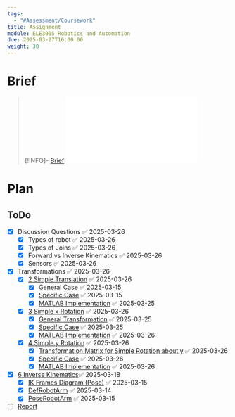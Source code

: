 ```yaml
---
tags:
  - "#Assessment/Coursework"
title: Assignment
module: ELE3005 Robotics and Automation
due: 2025-03-27T16:00:00
weight: 30
---
```


# Brief

> [!INFO]- [Brief](Projects/Uni%20Projects/Robotics%20and%20Automation/Assignment%20Coursework/Brief.md)
> ![Brief](Projects/Uni%20Projects/Robotics%20and%20Automation/Assignment%20Coursework/Brief.md)

# Plan

## ToDo

- [x] Discussion Questions ✅ 2025-03-26
	- [x] Types of robot ✅ 2025-03-26
	- [x] Types of Joins ✅ 2025-03-26
	- [x] Forward vs Inverse Kinematics ✅ 2025-03-26
	- [x] Sensors ✅ 2025-03-26
- [x] Transformations ✅ 2025-03-26
	- [x] [2 Simple Translation](2%20Simple%20Translation.md) ✅ 2025-03-26
		- [x] [General Case](2%20Simple%20Translation.md#General%20Transformation%20Matrix%20for%20Simple%20Translation) ✅ 2025-03-15
		- [x] [Specific Case](2%20Simple%20Translation.md#Specific%20Case) ✅ 2025-03-15
		- [x] [MATLAB Implementation](2%20Simple%20Translation.md#MATLAB%20Implementation) ✅ 2025-03-25
	- [x] [3 Simple x Rotation](3%20Simple%20x%20Rotation.md) ✅ 2025-03-26
		- [x] [General Transformation](3%20Simple%20x%20Rotation.md#General%20Transformation%20Matrix%20for%20Simple%20Rotation) ✅ 2025-03-25
		- [x] [Specific Case](3%20Simple%20x%20Rotation.md#Specific%20Case) ✅ 2025-03-25
		- [x] [MATLAB Implementation](3%20Simple%20x%20Rotation.md#MATLAB%20Implementation) ✅ 2025-03-26
	- [x] [4 Simple y Rotation](4%20Simple%20y%20Rotation.md) ✅ 2025-03-26
		- [x] [Transformation Matrix for Simple Rotation about y](4%20Simple%20y%20Rotation.md#Transformation%20Matrix%20for%20Simple%20Rotation%20about%20y) ✅ 2025-03-26
		- [x] [Specific Case](4%20Simple%20y%20Rotation.md#Specific%20Case) ✅ 2025-03-26
		- [x] [MATLAB Implementation](4%20Simple%20y%20Rotation.md#MATLAB%20Implementation) ✅ 2025-03-26
	
- [x] [6 Inverse Kinematics](6%20Inverse%20Kinematics.md)✅ 2025-03-18
	- [x] [IK Frames Diagram (Pose)](IK%20Frames%20Diagram%20(Pose).md) ✅ 2025-03-15
	- [x] [DefRobotArm](Projects/Uni%20Projects/Robotics%20and%20Automation/Assignment%20Coursework/Answers/Inverse%20Kinematics/Work/DefRobotArm.m) ✅ 2025-03-14
	- [x] [PoseRobotArm](PoseRobotArm.m) ✅ 2025-03-15

- [ ] [Report](Projects/Uni%20Projects/Robotics%20and%20Automation/Assignment%20Coursework/Report.md)